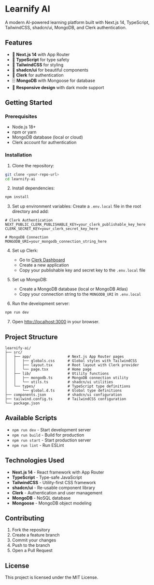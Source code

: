 # Learnify AI

A modern AI-powered learning platform built with Next.js 14, TypeScript, TailwindCSS, shadcn/ui, MongoDB, and Clerk authentication.

## Features

- 🚀 **Next.js 14** with App Router
- 💎 **TypeScript** for type safety
- 🎨 **TailwindCSS** for styling
- 🧩 **shadcn/ui** for beautiful components
- 🔐 **Clerk** for authentication
- 🗄️ **MongoDB** with Mongoose for database
- 📱 **Responsive design** with dark mode support

## Getting Started

### Prerequisites

- Node.js 18+ 
- npm or yarn
- MongoDB database (local or cloud)
- Clerk account for authentication

### Installation

1. Clone the repository:
```bash
git clone <your-repo-url>
cd learnify-ai
```

2. Install dependencies:
```bash
npm install
```

3. Set up environment variables:
Create a `.env.local` file in the root directory and add:

```env
# Clerk Authentication
NEXT_PUBLIC_CLERK_PUBLISHABLE_KEY=your_clerk_publishable_key_here
CLERK_SECRET_KEY=your_clerk_secret_key_here

# MongoDB Connection
MONGODB_URI=your_mongodb_connection_string_here
```

4. Set up Clerk:
   - Go to [Clerk Dashboard](https://dashboard.clerk.com/)
   - Create a new application
   - Copy your publishable key and secret key to the `.env.local` file

5. Set up MongoDB:
   - Create a MongoDB database (local or MongoDB Atlas)
   - Copy your connection string to the `MONGODB_URI` in `.env.local`

6. Run the development server:
```bash
npm run dev
```

7. Open [http://localhost:3000](http://localhost:3000) in your browser.

## Project Structure

```
learnify-ai/
├── src/
│   ├── app/                 # Next.js App Router pages
│   │   ├── globals.css      # Global styles with TailwindCSS
│   │   ├── layout.tsx       # Root layout with Clerk provider
│   │   └── page.tsx         # Home page
│   ├── lib/                 # Utility functions
│   │   ├── mongodb.ts       # MongoDB connection utility
│   │   └── utils.ts         # shadcn/ui utilities
│   └── types/               # TypeScript type definitions
│       └── global.d.ts      # Global type definitions
├── components.json          # shadcn/ui configuration
├── tailwind.config.ts       # TailwindCSS configuration
└── package.json
```

## Available Scripts

- `npm run dev` - Start development server
- `npm run build` - Build for production
- `npm run start` - Start production server
- `npm run lint` - Run ESLint

## Technologies Used

- **Next.js 14** - React framework with App Router
- **TypeScript** - Type-safe JavaScript
- **TailwindCSS** - Utility-first CSS framework
- **shadcn/ui** - Re-usable component library
- **Clerk** - Authentication and user management
- **MongoDB** - NoSQL database
- **Mongoose** - MongoDB object modeling

## Contributing

1. Fork the repository
2. Create a feature branch
3. Commit your changes
4. Push to the branch
5. Open a Pull Request

## License

This project is licensed under the MIT License.